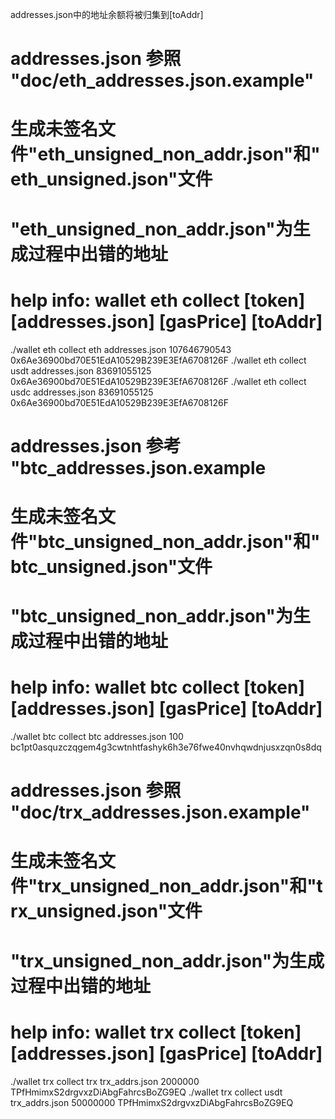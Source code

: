 addresses.json中的地址余额将被归集到[toAddr]

# addresses.json 参照 "doc/eth_addresses.json.example"
# 生成未签名文件"eth_unsigned_non_addr.json"和"eth_unsigned.json"文件
# "eth_unsigned_non_addr.json"为生成过程中出错的地址
# help info: wallet eth collect [token] [addresses.json] [gasPrice] [toAddr]
./wallet eth collect eth addresses.json 107646790543 0x6Ae36900bd70E51EdA10529B239E3EfA6708126F
./wallet eth collect usdt addresses.json 83691055125 0x6Ae36900bd70E51EdA10529B239E3EfA6708126F
./wallet eth collect usdc addresses.json 83691055125 0x6Ae36900bd70E51EdA10529B239E3EfA6708126F

# addresses.json 参考 "btc_addresses.json.example
# 生成未签名文件"btc_unsigned_non_addr.json"和"btc_unsigned.json"文件
# "btc_unsigned_non_addr.json"为生成过程中出错的地址
# help info: wallet btc collect [token] [addresses.json] [gasPrice] [toAddr]
./wallet btc collect btc addresses.json 100 bc1pt0asquzczqgem4g3cwtnhtfashyk6h3e76fwe40nvhqwdnjusxzqn0s8dq


# addresses.json 参照 "doc/trx_addresses.json.example"
# 生成未签名文件"trx_unsigned_non_addr.json"和"trx_unsigned.json"文件
# "trx_unsigned_non_addr.json"为生成过程中出错的地址
# help info: wallet trx collect [token] [addresses.json] [gasPrice] [toAddr]
./wallet trx collect trx trx_addrs.json 2000000 TPfHmimxS2drgvxzDiAbgFahrcsBoZG9EQ
./wallet trx collect usdt trx_addrs.json 50000000 TPfHmimxS2drgvxzDiAbgFahrcsBoZG9EQ

